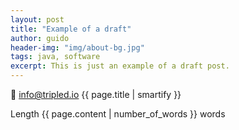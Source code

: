```yaml
---
layout: post
title: "Example of a draft"
author: guido
header-img: "img/about-bg.jpg"
tags: java, software
excerpt: This is just an example of a draft post.
---
```



:e-mail: info@tripled.io
{{ page.title | smartify }}

Length {{ page.content | number_of_words }} words